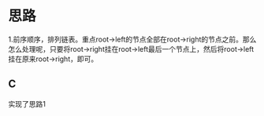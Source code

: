 # 思路

1.前序顺序，排列链表。重点root->left的节点全部在root->right的节点之前。那么怎么处理呢，只要将root->right挂在root->left最后一个节点上，然后将root->left挂在原来root->right，即可。

## C

实现了思路1

